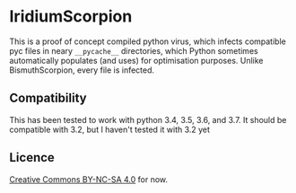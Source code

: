 # IridiumScorpion
This is a proof of concept compiled python virus, which infects compatible pyc files in neary `__pycache__` directories,
which Python sometimes automatically populates (and uses) for optimisation purposes. Unlike BismuthScorpion, every
file is infected.

## Compatibility
This has been tested to work with python 3.4, 3.5, 3.6, and 3.7. It should be compatible with 3.2, but I haven't
tested it with 3.2 yet

## Licence
[Creative Commons BY-NC-SA 4.0](https://creativecommons.org/licenses/by-nc-sa/4.0/) for now.
